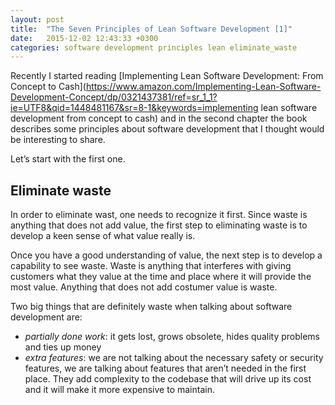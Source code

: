 ```yaml
---
layout: post
title:  "The Seven Principles of Lean Software Development [1]"
date:   2015-12-02 12:43:33 +0300
categories: software development principles lean eliminate_waste
---
```

Recently I started reading [Implementing Lean Software Development: From Concept to Cash](https://www.amazon.com/Implementing-Lean-Software-Development-Concept/dp/0321437381/ref=sr_1_1?ie=UTF8&qid=1448481167&sr=8-1&keywords=implementing lean software development from concept to cash) and in the second chapter the book describes some principles about software development that I thought would be interesting to share.

Let’s start with the first one.

## Eliminate waste

In order to eliminate wast, one needs to recognize it first. Since waste is anything that does not add value, the first step to eliminating waste is to develop a keen sense of what value really is.

Once you have a good understanding of value, the next step is to develop a capability to see waste. Waste is anything that interferes with giving customers what they value at the time and place where it will provide the most value. Anything that does not add costumer value is waste.

Two big things that are definitely waste when talking about software development are:

* *partially done work*: it gets lost, grows obsolete, hides quality problems and ties up money
* *extra features*: we are not talking about the necessary safety or security features, we are talking about features that aren’t needed in the first place. They add complexity to the codebase that will drive up its cost and it will make it more expensive to maintain.
